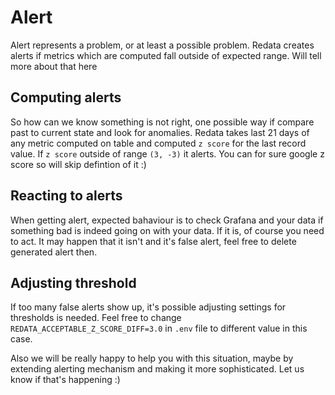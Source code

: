 # Alert

Alert represents a problem, or at least a possible problem.
Redata creates alerts if metrics which are computed fall outside of expected range.
Will tell more about that here


## Computing alerts

So how can we know something is not right, one possible way if compare past to current state and look for anomalies.
Redata takes last 21 days of any metric computed on table and computed `z score` for the last record value.
If `z score` outside of range `(3, -3)` it alerts. You can for sure google z score so will skip defintion of it :)

## Reacting to alerts

When getting alert, expected bahaviour is to check Grafana and your data if something bad is indeed going on with your data.
If it is, of course you need to act. 
It may happen that it isn't and it's false alert, feel free to delete generated alert then.


## Adjusting threshold

If too many false alerts show up, it's possible adjusting settings for thresholds is needed.
Feel free to change `REDATA_ACCEPTABLE_Z_SCORE_DIFF=3.0` in `.env` file to different value in this case.

Also we will be really happy to help you with this situation, maybe by extending alerting mechanism and making it more sophisticated.
Let us know if that's happening :)

